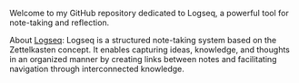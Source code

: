 Welcome to my GitHub repository dedicated to Logseq, a powerful tool for note-taking and reflection.

About [Logseq](https://www.logseq.com): Logseq is a structured note-taking system based on the Zettelkasten concept. It enables capturing ideas, knowledge, and thoughts in an organized manner by creating links between notes and facilitating navigation through interconnected knowledge.
